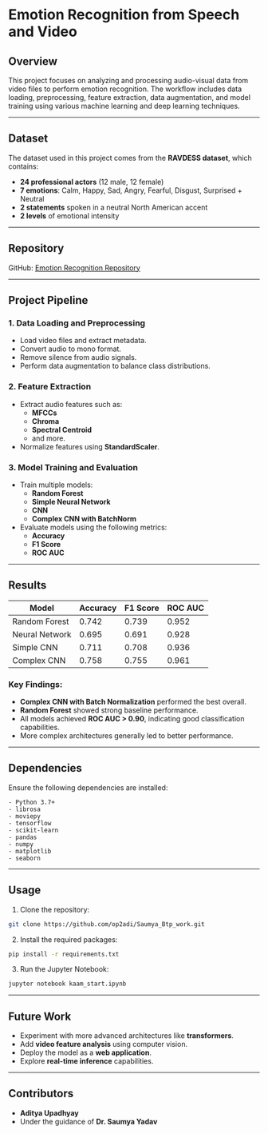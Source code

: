 # Emotion Recognition from Speech and Video

## Overview
This project focuses on analyzing and processing audio-visual data from video files to perform emotion recognition. The workflow includes data loading, preprocessing, feature extraction, data augmentation, and model training using various machine learning and deep learning techniques.

---

## Dataset

The dataset used in this project comes from the **RAVDESS dataset**, which contains:

- **24 professional actors** (12 male, 12 female)
- **7 emotions**: Calm, Happy, Sad, Angry, Fearful, Disgust, Surprised + Neutral
- **2 statements** spoken in a neutral North American accent
- **2 levels** of emotional intensity

---

## Repository

GitHub: [Emotion Recognition Repository](https://github.com/op2adi/Saumya_Btp_work.git)

---

## Project Pipeline

### 1. **Data Loading and Preprocessing**
- Load video files and extract metadata.
- Convert audio to mono format.
- Remove silence from audio signals.
- Perform data augmentation to balance class distributions.

### 2. **Feature Extraction**
- Extract audio features such as:
  - **MFCCs**
  - **Chroma**
  - **Spectral Centroid**
  - and more.
- Normalize features using **StandardScaler**.

### 3. **Model Training and Evaluation**
- Train multiple models:
  - **Random Forest**
  - **Simple Neural Network**
  - **CNN**
  - **Complex CNN with BatchNorm**
- Evaluate models using the following metrics:
  - **Accuracy**
  - **F1 Score**
  - **ROC AUC**

---

## Results

| Model         | Accuracy | F1 Score | ROC AUC |
|---------------|----------|----------|---------|
| Random Forest | 0.742    | 0.739    | 0.952   |
| Neural Network| 0.695    | 0.691    | 0.928   |
| Simple CNN    | 0.711    | 0.708    | 0.936   |
| Complex CNN   | 0.758    | 0.755    | 0.961   |

### Key Findings:
- **Complex CNN with Batch Normalization** performed the best overall.
- **Random Forest** showed strong baseline performance.
- All models achieved **ROC AUC > 0.90**, indicating good classification capabilities.
- More complex architectures generally led to better performance.

---

## Dependencies

Ensure the following dependencies are installed:

```plaintext
- Python 3.7+
- librosa
- moviepy
- tensorflow
- scikit-learn
- pandas
- numpy
- matplotlib
- seaborn
```

---

## Usage

1. Clone the repository:

```bash
git clone https://github.com/op2adi/Saumya_Btp_work.git
```

2. Install the required packages:

```bash
pip install -r requirements.txt
```

3. Run the Jupyter Notebook:

```bash
jupyter notebook kaam_start.ipynb
```

---

## Future Work

- Experiment with more advanced architectures like **transformers**.
- Add **video feature analysis** using computer vision.
- Deploy the model as a **web application**.
- Explore **real-time inference** capabilities.

---

## Contributors

- **Aditya Upadhyay**
- Under the guidance of **Dr. Saumya Yadav**
